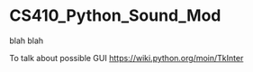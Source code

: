 # CS410_Python_Sound_Mod

blah blah

To talk about possible GUI
https://wiki.python.org/moin/TkInter
